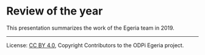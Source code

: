 <!-- SPDX-License-Identifier: CC-BY-4.0 -->
<!-- Copyright Contributors to the ODPi Egeria project 2019. -->

# Review of the year

This presentation summarizes the work of the Egeria team in 2019.

----
License: [CC BY 4.0](https://creativecommons.org/licenses/by/4.0/),
Copyright Contributors to the ODPi Egeria project.

